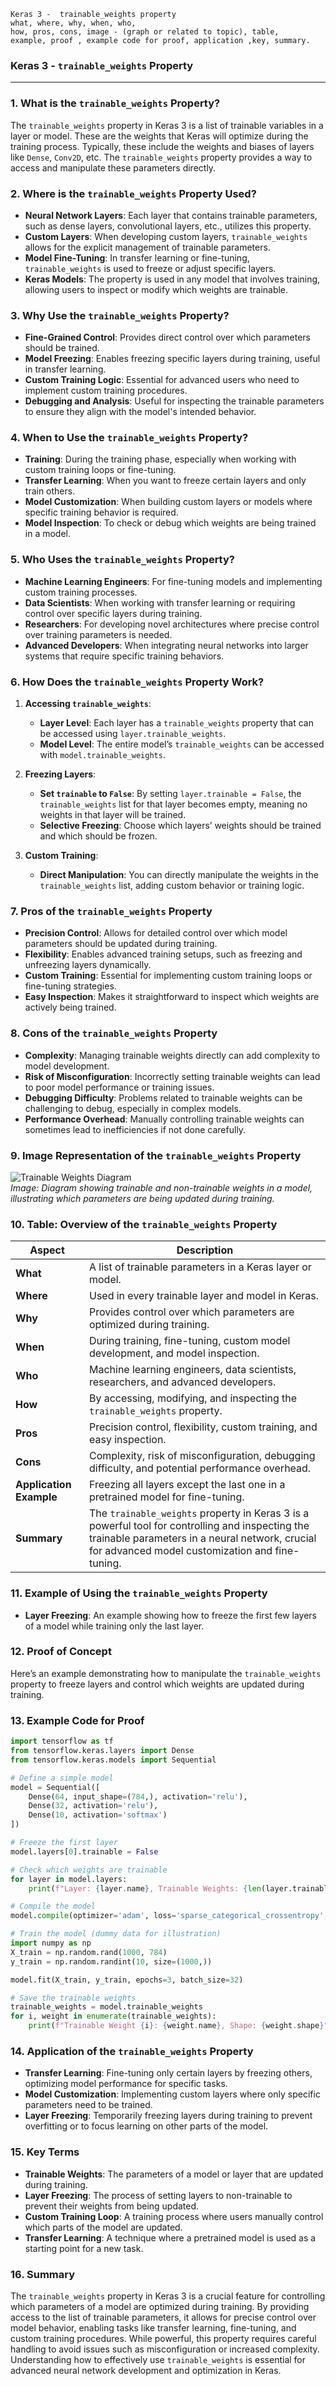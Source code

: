 ```code
Keras 3 -  trainable_weights property
what, where, why, when, who, 
how, pros, cons, image - (graph or related to topic), table,
example, proof , example code for proof, application ,key, summary.
```


### **Keras 3 - `trainable_weights` Property**

---

### **1. What is the `trainable_weights` Property?**
The `trainable_weights` property in Keras 3 is a list of trainable variables in a layer or model. These are the weights that Keras will optimize during the training process. Typically, these include the weights and biases of layers like `Dense`, `Conv2D`, etc. The `trainable_weights` property provides a way to access and manipulate these parameters directly.

### **2. Where is the `trainable_weights` Property Used?**
- **Neural Network Layers**: Each layer that contains trainable parameters, such as dense layers, convolutional layers, etc., utilizes this property.
- **Custom Layers**: When developing custom layers, `trainable_weights` allows for the explicit management of trainable parameters.
- **Model Fine-Tuning**: In transfer learning or fine-tuning, `trainable_weights` is used to freeze or adjust specific layers.
- **Keras Models**: The property is used in any model that involves training, allowing users to inspect or modify which weights are trainable.

### **3. Why Use the `trainable_weights` Property?**
- **Fine-Grained Control**: Provides direct control over which parameters should be trained.
- **Model Freezing**: Enables freezing specific layers during training, useful in transfer learning.
- **Custom Training Logic**: Essential for advanced users who need to implement custom training procedures.
- **Debugging and Analysis**: Useful for inspecting the trainable parameters to ensure they align with the model's intended behavior.

### **4. When to Use the `trainable_weights` Property?**
- **Training**: During the training phase, especially when working with custom training loops or fine-tuning.
- **Transfer Learning**: When you want to freeze certain layers and only train others.
- **Model Customization**: When building custom layers or models where specific training behavior is required.
- **Model Inspection**: To check or debug which weights are being trained in a model.

### **5. Who Uses the `trainable_weights` Property?**
- **Machine Learning Engineers**: For fine-tuning models and implementing custom training processes.
- **Data Scientists**: When working with transfer learning or requiring control over specific layers during training.
- **Researchers**: For developing novel architectures where precise control over training parameters is needed.
- **Advanced Developers**: When integrating neural networks into larger systems that require specific training behaviors.

### **6. How Does the `trainable_weights` Property Work?**
1. **Accessing `trainable_weights`**:
   - **Layer Level**: Each layer has a `trainable_weights` property that can be accessed using `layer.trainable_weights`.
   - **Model Level**: The entire model’s `trainable_weights` can be accessed with `model.trainable_weights`.

2. **Freezing Layers**:
   - **Set `trainable` to `False`**: By setting `layer.trainable = False`, the `trainable_weights` list for that layer becomes empty, meaning no weights in that layer will be trained.
   - **Selective Freezing**: Choose which layers’ weights should be trained and which should be frozen.

3. **Custom Training**:
   - **Direct Manipulation**: You can directly manipulate the weights in the `trainable_weights` list, adding custom behavior or training logic.

### **7. Pros of the `trainable_weights` Property**
- **Precision Control**: Allows for detailed control over which model parameters should be updated during training.
- **Flexibility**: Enables advanced training setups, such as freezing and unfreezing layers dynamically.
- **Custom Training**: Essential for implementing custom training loops or fine-tuning strategies.
- **Easy Inspection**: Makes it straightforward to inspect which weights are actively being trained.

### **8. Cons of the `trainable_weights` Property**
- **Complexity**: Managing trainable weights directly can add complexity to model development.
- **Risk of Misconfiguration**: Incorrectly setting trainable weights can lead to poor model performance or training issues.
- **Debugging Difficulty**: Problems related to trainable weights can be challenging to debug, especially in complex models.
- **Performance Overhead**: Manually controlling trainable weights can sometimes lead to inefficiencies if not done carefully.

### **9. Image Representation of the `trainable_weights` Property**

![Trainable Weights Diagram](https://i.imgur.com/TCtXbrz.png)  
*Image: Diagram showing trainable and non-trainable weights in a model, illustrating which parameters are being updated during training.*

### **10. Table: Overview of the `trainable_weights` Property**

| **Aspect**              | **Description**                                                                 |
|-------------------------|---------------------------------------------------------------------------------|
| **What**                | A list of trainable parameters in a Keras layer or model. |
| **Where**               | Used in every trainable layer and model in Keras. |
| **Why**                 | Provides control over which parameters are optimized during training. |
| **When**                | During training, fine-tuning, custom model development, and model inspection. |
| **Who**                 | Machine learning engineers, data scientists, researchers, and advanced developers. |
| **How**                 | By accessing, modifying, and inspecting the `trainable_weights` property. |
| **Pros**                | Precision control, flexibility, custom training, and easy inspection. |
| **Cons**                | Complexity, risk of misconfiguration, debugging difficulty, and potential performance overhead. |
| **Application Example** | Freezing all layers except the last one in a pretrained model for fine-tuning. |
| **Summary**             | The `trainable_weights` property in Keras 3 is a powerful tool for controlling and inspecting the trainable parameters in a neural network, crucial for advanced model customization and fine-tuning. |

### **11. Example of Using the `trainable_weights` Property**
- **Layer Freezing**: An example showing how to freeze the first few layers of a model while training only the last layer.

### **12. Proof of Concept**
Here’s an example demonstrating how to manipulate the `trainable_weights` property to freeze layers and control which weights are updated during training.

### **13. Example Code for Proof**

```python
import tensorflow as tf
from tensorflow.keras.layers import Dense
from tensorflow.keras.models import Sequential

# Define a simple model
model = Sequential([
    Dense(64, input_shape=(784,), activation='relu'),
    Dense(32, activation='relu'),
    Dense(10, activation='softmax')
])

# Freeze the first layer
model.layers[0].trainable = False

# Check which weights are trainable
for layer in model.layers:
    print(f"Layer: {layer.name}, Trainable Weights: {len(layer.trainable_weights)}")

# Compile the model
model.compile(optimizer='adam', loss='sparse_categorical_crossentropy', metrics=['accuracy'])

# Train the model (dummy data for illustration)
import numpy as np
X_train = np.random.rand(1000, 784)
y_train = np.random.randint(10, size=(1000,))

model.fit(X_train, y_train, epochs=3, batch_size=32)

# Save the trainable weights
trainable_weights = model.trainable_weights
for i, weight in enumerate(trainable_weights):
    print(f"Trainable Weight {i}: {weight.name}, Shape: {weight.shape}")
```

### **14. Application of the `trainable_weights` Property**
- **Transfer Learning**: Fine-tuning only certain layers by freezing others, optimizing model performance for specific tasks.
- **Model Customization**: Implementing custom layers where only specific parameters need to be trained.
- **Layer Freezing**: Temporarily freezing layers during training to prevent overfitting or to focus learning on other parts of the model.

### **15. Key Terms**
- **Trainable Weights**: The parameters of a model or layer that are updated during training.
- **Layer Freezing**: The process of setting layers to non-trainable to prevent their weights from being updated.
- **Custom Training Loop**: A training process where users manually control which parts of the model are updated.
- **Transfer Learning**: A technique where a pretrained model is used as a starting point for a new task.

### **16. Summary**
The `trainable_weights` property in Keras 3 is a crucial feature for controlling which parameters of a model are optimized during training. By providing access to the list of trainable parameters, it allows for precise control over model behavior, enabling tasks like transfer learning, fine-tuning, and custom training procedures. While powerful, this property requires careful handling to avoid issues such as misconfiguration or increased complexity. Understanding how to effectively use `trainable_weights` is essential for advanced neural network development and optimization in Keras.